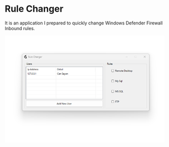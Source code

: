 # Rule Changer

It is an application I prepared to quickly change Windows Defender Firewall Inbound rules.

![alt Rule Changer](example.png)